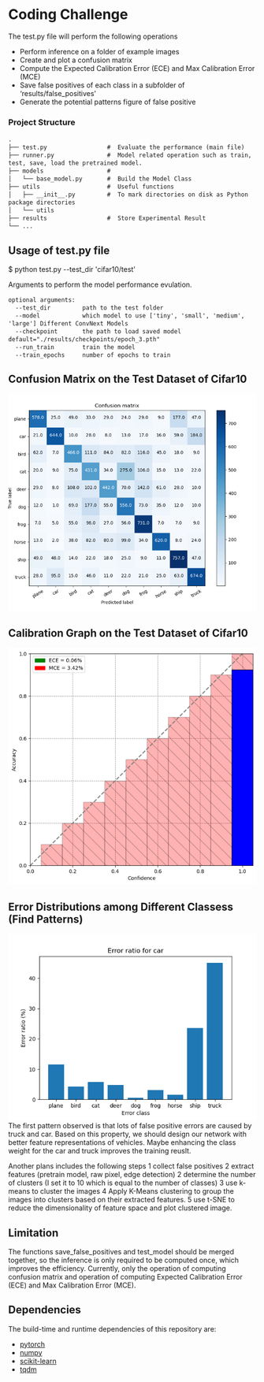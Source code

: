 # Coding Challenge

The test.py file will perform the following operations
* Perform inference on a folder of example images
* Create and plot a confusion matrix
* Compute the Expected Calibration Error (ECE) and Max Calibration Error (MCE)
* Save false positives of each class in a subfolder of ‘results/false_positives’
* Generate the potential patterns figure of false positive
### Project Structure

    .
    ├── test.py                 #  Evaluate the performance (main file)
    ├── runner.py               #  Model related operation such as train, test, save, load the pretrained model.
    ├── models                  # 
    │   └── base_model.py       #  Build the Model Class
    ├── utils                   #  Useful functions
    │   ├── __init__.py         #  To mark directories on disk as Python package directories
    │   └── utils                 
    ├── results                 #  Store Experimental Result
    └── ...

## Usage of test.py file
$ python test.py --test_dir 'cifar10/test'

Arguments to perform the model performance evulation.
```
optional arguments:
  --test_dir         path to the test folder 
  --model            which model to use ['tiny', 'small', 'medium', 'large'] Different ConvNext Models
  --checkpoint       the path to load saved model default="./results/checkpoints/epoch_3.pth"
  --run_train        train the model
  --train_epochs     number of epochs to train
```


## Confusion Matrix on the Test Dataset of Cifar10

![alt text](results/confusion_matrix.png "Confusion Matrix")

## Calibration Graph on the Test Dataset of Cifar10

![alt text](results/calibrated_graph.png "Calibration Graph")

## Error Distributions among Different Classess (Find Patterns)
![alt text](results/error_ratio_car.png "False Positives of Car Class")
The first pattern observed is that lots of false positive errors are caused by truck and car.
Based on this property, we should design our network with better feature representations of
vehicles.  Maybe enhancing the class weight for the car and truck improves the training reuslt.

Another plans includes the following steps 1 collect false positives 2 extract features (pretrain model, raw pixel,
edge detection) 2 determine the number of clusters (I set it to 10 which is equal to the number of classes)
3 use k-means to cluster the images 4 Apply K-Means clustering to group the images into clusters based on their extracted features.
5 use t-SNE to reduce the dimensionality of feature space and plot clustered image. 

## Limitation 
The functions save_false_positives and test_model should be merged together, so the inference is only required to 
be computed once, which improves the efficiency. Currently, only the operation of computing confusion matrix and 
operation of computing Expected Calibration Error (ECE) and Max Calibration Error (MCE).



## Dependencies

The build-time and runtime dependencies of this repository are:
* [pytorch](https://pytorch.org/)
* [numpy](http://www.numpy.org/)
* [scikit-learn](https://scikit-learn.org/stable/)
* [tqdm](https://github.com/noamraph/tqdm)
